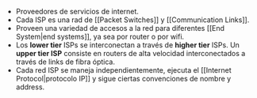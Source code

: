 - Proveedores de servicios de internet.
- Cada ISP es una rad de [[Packet Switches]] y [[Communication Links]].
- Proveen una variedad de accesos a la red para diferentes [[End System|end systems]], ya sea por router o por wifi.
- Los **lower tier** ISPs se interconectan a través de **higher tier** ISPs. Un **upper tier ISP** consiste en routers de alta velocidad interconectados a través de links de fibra óptica.
- Cada red ISP se maneja independientemente, ejecuta el [[Internet Protocol|protocolo IP]] y sigue ciertas convenciones de nombre y address.